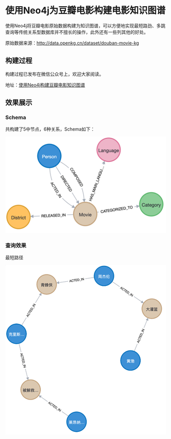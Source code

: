 # 使用Neo4j为豆瓣电影构建电影知识图谱

使用Neo4j将豆瓣电影原始数据构建为知识图谱，可以方便地实现最短路劲、多跳查询等传统关系型数据库并不擅长的操作，此外还有一些列其他的好处。

原始数据来源：http://data.openkg.cn/dataset/douban-movie-kg

## 构建过程

构建过程已发布在微信公众号上，欢迎大家阅读。

地址：[使用Neo4j构建豆瓣电影知识图谱](https://mp.weixin.qq.com/s?__biz=MjM5NTQ3NTg4MQ==&mid=2257496750&idx=1&sn=bae5302dd4d7e9ac2e43acde312e750f&chksm=a58df26892fa7b7e0d03c0ef40599ae1ae74cc26e0263d65f499dbec5752e59f6a58e9d7aafb&token=1417580679&lang=zh_CN#rd)

## 效果展示

### Schema

共构建了5中节点，6种关系，Schema如下：

![](assets/schema.png)

### 查询效果

最短路径

![](assets/shortest-path.png)